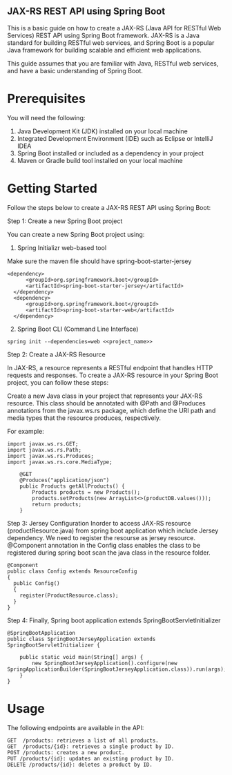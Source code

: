 ## JAX-RS REST API using Spring Boot

This is a basic guide on how to create a JAX-RS (Java API for RESTful Web Services) REST API using Spring Boot framework. 
JAX-RS is a Java standard for building RESTful web services, and Spring Boot is a popular Java framework for building scalable 
and efficient web applications. 

This guide assumes that you are familiar with Java, RESTful web services, and have a basic understanding of Spring Boot.

# Prerequisites

You will need the following:

1. Java Development Kit (JDK) installed on your local machine
2. Integrated Development Environment (IDE) such as Eclipse or IntelliJ IDEA
3. Spring Boot installed or included as a dependency in your project
4. Maven or Gradle build tool installed on your local machine

# Getting Started

Follow the steps below to create a JAX-RS REST API using Spring Boot:

Step 1: Create a new Spring Boot project

You can create a new Spring Boot project using:
  1. Spring Initializr web-based tool
  
  Make sure the maven file should have spring-boot-starter-jersey
  ```   
  <dependency>
		<groupId>org.springframework.boot</groupId>
		<artifactId>spring-boot-starter-jersey</artifactId>
	</dependency>
	<dependency>
		<groupId>org.springframework.boot</groupId>
		<artifactId>spring-boot-starter-web</artifactId>
	</dependency> 
  ```
  2. Spring Boot CLI (Command Line Interface)
  ```
  spring init --dependencies=web <<project_name>>
  ```
     
Step 2: Create a JAX-RS Resource

In JAX-RS, a resource represents a RESTful endpoint that handles HTTP requests and responses. 
To create a JAX-RS resource in your Spring Boot project, you can follow these steps:

Create a new Java class in your project that represents your JAX-RS resource. This class 
should be annotated with @Path and @Produces annotations from the javax.ws.rs package, which 
define the URI path and media types that the resource produces, respectively. 

For example:
```
import javax.ws.rs.GET;
import javax.ws.rs.Path;
import javax.ws.rs.Produces;
import javax.ws.rs.core.MediaType;

    @GET
    @Produces("application/json")
    public Products getAllProducts() {
        Products products = new Products();
        products.setProducts(new ArrayList<>(productDB.values()));
        return products;
    }
```

Step 3: Jersey Configuration
Inorder to access JAX-RS resource (productResource.java) from spring boot application which include Jersey dependency. We need to register the resourse as jersey resource. @Component annotation in the Config class enables the class to be registered during spring boot scan the java class in the resource folder.
```
@Component
public class Config extends ResourceConfig 
{
  public Config() 
  {
    register(ProductResource.class);
  }
}
```
Step 4: Finally, Spring boot application extends SpringBootServletInitializer
```
@SpringBootApplication
public class SpringBootJerseyApplication extends SpringBootServletInitializer {

    public static void main(String[] args) {
        new SpringBootJerseyApplication().configure(new SpringApplicationBuilder(SpringBootJerseyApplication.class)).run(args);
    }
}
```
# Usage

The following endpoints are available in the API:
```
GET  /products: retrieves a list of all products.
GET  /products/{id}: retrieves a single product by ID.
POST /products: creates a new product.
PUT /products/{id}: updates an existing product by ID.
DELETE /products/{id}: deletes a product by ID.
```
